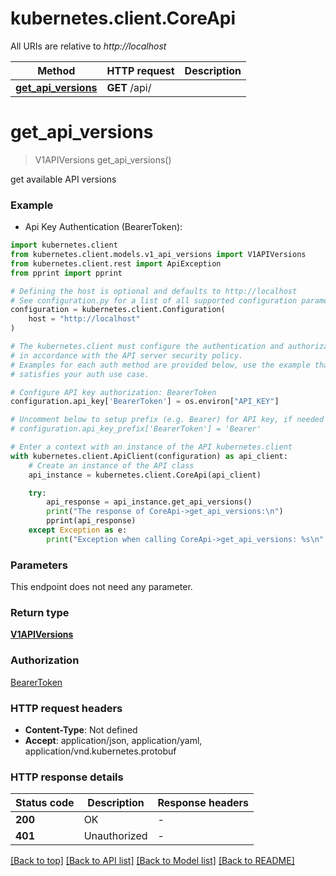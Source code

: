 # kubernetes.client.CoreApi

All URIs are relative to *http://localhost*

Method | HTTP request | Description
------------- | ------------- | -------------
[**get_api_versions**](CoreApi.md#get_api_versions) | **GET** /api/ | 


# **get_api_versions**
> V1APIVersions get_api_versions()

get available API versions

### Example

* Api Key Authentication (BearerToken):

```python
import kubernetes.client
from kubernetes.client.models.v1_api_versions import V1APIVersions
from kubernetes.client.rest import ApiException
from pprint import pprint

# Defining the host is optional and defaults to http://localhost
# See configuration.py for a list of all supported configuration parameters.
configuration = kubernetes.client.Configuration(
    host = "http://localhost"
)

# The kubernetes.client must configure the authentication and authorization parameters
# in accordance with the API server security policy.
# Examples for each auth method are provided below, use the example that
# satisfies your auth use case.

# Configure API key authorization: BearerToken
configuration.api_key['BearerToken'] = os.environ["API_KEY"]

# Uncomment below to setup prefix (e.g. Bearer) for API key, if needed
# configuration.api_key_prefix['BearerToken'] = 'Bearer'

# Enter a context with an instance of the API kubernetes.client
with kubernetes.client.ApiClient(configuration) as api_client:
    # Create an instance of the API class
    api_instance = kubernetes.client.CoreApi(api_client)

    try:
        api_response = api_instance.get_api_versions()
        print("The response of CoreApi->get_api_versions:\n")
        pprint(api_response)
    except Exception as e:
        print("Exception when calling CoreApi->get_api_versions: %s\n" % e)
```



### Parameters

This endpoint does not need any parameter.

### Return type

[**V1APIVersions**](V1APIVersions.md)

### Authorization

[BearerToken](../README.md#BearerToken)

### HTTP request headers

 - **Content-Type**: Not defined
 - **Accept**: application/json, application/yaml, application/vnd.kubernetes.protobuf

### HTTP response details

| Status code | Description | Response headers |
|-------------|-------------|------------------|
**200** | OK |  -  |
**401** | Unauthorized |  -  |

[[Back to top]](#) [[Back to API list]](../README.md#documentation-for-api-endpoints) [[Back to Model list]](../README.md#documentation-for-models) [[Back to README]](../README.md)

